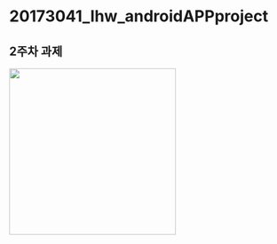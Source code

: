 # 20173041_lhw_androidAPPproject

## 2주차 과제

<img width="300" height="300" src="./png/2주차.png"></img>

